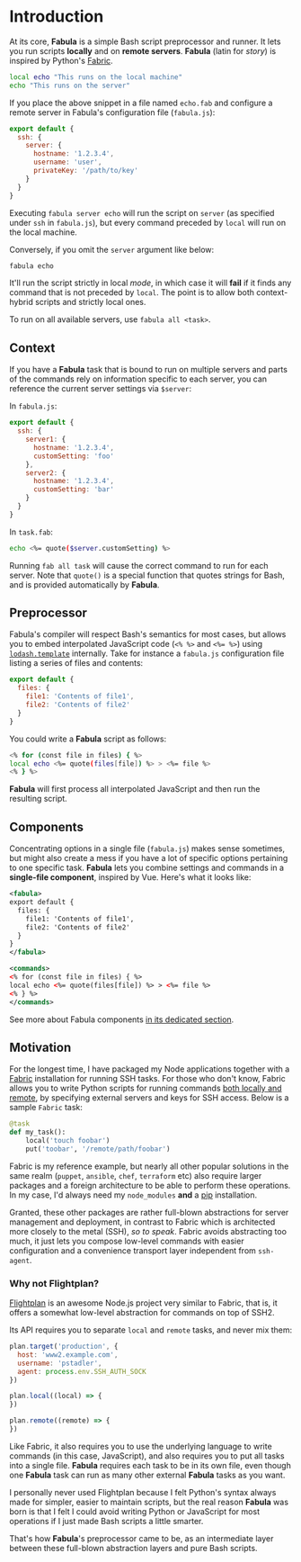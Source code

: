 # Introduction

At its core, **Fabula** is a simple Bash script preprocessor and runner. It lets
you run scripts **locally** and on **remote servers**. **Fabula** (latin for 
_story_) is inspired by Python's [Fabric][f].

```sh
local echo "This runs on the local machine"
echo "This runs on the server"
```

If you place the above snippet in a file named `echo.fab` and configure a remote
server in Fabula's configuration file (`fabula.js`):

```js
export default {
  ssh: {
  	server: {
      hostname: '1.2.3.4',
      username: 'user',
      privateKey: '/path/to/key'
    }
  }
}
```

Executing `fabula server echo` will run the script on `server` (as specified 
under `ssh` in `fabula.js`), but every command preceded by `local` will run 
on the local machine.

Conversely, if you omit the `server` argument like below:

```sh
fabula echo
```

It'll run the script strictly in local _mode_, in which case it will **fail** if
it finds any command that is not preceded by `local`. The point is to allow both
context-hybrid scripts and strictly local ones.

To run on all available servers, use `fabula all <task>`.

## Context

If you have a **Fabula** task that is bound to run on multiple servers and
parts of the commands rely on information specific to each server, you can
reference the current server settings via `$server`:

In `fabula.js`:

```js
export default {
  ssh: {
    server1: {
      hostname: '1.2.3.4',
      customSetting: 'foo'
    },
    server2: {
      hostname: '1.2.3.4',
      customSetting: 'bar'
    }
  }
}
```

In `task.fab`:

```sh
echo <%= quote($server.customSetting) %>
```

Running `fab all task` will cause the correct command to run for each server.
Note that `quote()` is a special function that quotes strings for Bash, and 
is provided automatically by **Fabula**.

## Preprocessor

Fabula's compiler will respect Bash's semantics for most cases, but allows
you to embed interpolated JavaScript code (`<% %>` and `<%= %>`) using 
[`lodash.template`][lodash] internally. Take for instance a `fabula.js` 
configuration file listing a series of files and contents:


```js
export default {
  files: {
  	file1: 'Contents of file1',
  	file2: 'Contents of file2'
  }
}
```

You could write a **Fabula** script as follows:

```sh
<% for (const file in files) { %>
local echo <%= quote(files[file]) %> > <%= file %>
<% } %>
```

**Fabula** will first process all interpolated JavaScript and then run the resulting script.

## Components

Concentrating options in a single file (`fabula.js`) makes sense sometimes, but
might also create a mess if you have a lot of specific options pertaining to 
one specific task. **Fabula** lets you combine settings and commands in a 
**single-file component**, inspired by Vue. Here's what it looks like:

```xml
<fabula>
export default {
  files: {
  	file1: 'Contents of file1',
  	file2: 'Contents of file2'
  }
}
</fabula>

<commands>
<% for (const file in files) { %>
local echo <%= quote(files[file]) %> > <%= file %>
<% } %>
</commands>
```

See more about Fabula components [in its dedicated section](/components.html).

## Motivation

For the longest time, I have packaged my Node applications together with a 
[Fabric]() installation for running SSH tasks. For 
those who don't know, Fabric allows you to write Python scripts for running 
commands [both locally and remote][f-ops], by specifying external servers 
and keys for SSH access. Below is a sample `Fabric` task:


```py
@task
def my_task():
    local('touch foobar')
    put('toobar', '/remote/path/foobar')
```

Fabric is my reference example, but nearly all other popular solutions in the 
same realm (`puppet`, `ansible`, `chef`, `terraform` etc) also require larger 
packages and a foreign architecture to be able to perform these operations. In
my case, I'd always need my `node_modules` **and** a [pip][pip] installation.


Granted, these other packages are rather full-blown abstractions for server 
management and deployment, in contrast to Fabric which is architected more 
closely to the metal (SSH), _so to speak_. Fabric avoids abstracting too much, 
it just lets you compose low-level commands with easier configuration and a 
convenience transport layer independent from `ssh-agent`.

### Why not Flightplan?

[Flightplan][fp] is an awesome Node.js project very similar to Fabric, that is,
it offers a somewhat low-level abstraction for commands on top of SSH2. 

Its API requires you to separate `local` and `remote` tasks, and never mix them:

```js
plan.target('production', {
  host: 'www2.example.com',
  username: 'pstadler',
  agent: process.env.SSH_AUTH_SOCK
})

plan.local((local) => {
})

plan.remote((remote) => {
})
```

Like Fabric, it also requires you to use the underlying language to write 
commands (in this case, JavaScript), and also requires you to put all tasks
into a single file. **Fabula** requires each task to be in its own file, even
though one **Fabula** task can run as many other external **Fabula** tasks as you want.

I personally never used Flightplan because I felt Python's syntax always made
for simpler, easier to maintain scripts, but the real reason **Fabula** was born
is that I felt I could avoid writing Python or JavaScript for most operations
if I just made Bash scripts a little smarter. 

That's how **Fabula**'s preprocessor came to be, as an intermediate layer 
between these full-blown abstraction layers and pure Bash scripts.

[f]: https://www.fabfile.org/
[fp]: https://github.com/pstadler/flightplan
[lodash]: https://lodash.com/docs/4.17.11#template
[f-ops]: http://docs.fabfile.org/en/1.14/api/core/operations.html
[pip]: https://pypi.org/project/pip/
[ssh2]: https://github.com/mscdex/ssh2


